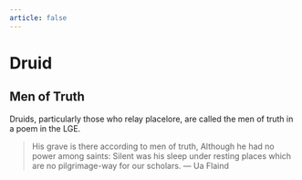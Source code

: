```yaml
---
article: false
---
```

# Druid
## Men of Truth
Druids, particularly those who relay placelore, are called the men of truth in a poem in the LGE.

> His grave is there according to men of truth,
  Although he had no power among saints:
  Silent was his sleep under resting places 
  which are no pilgrimage-way for our scholars. — Ua Flaind